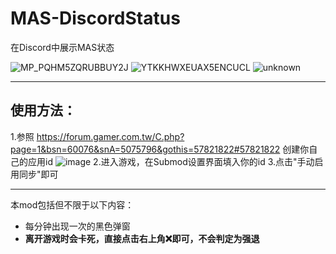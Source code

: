 # MAS-DiscordStatus
在Discord中展示MAS状态  

![MP_PQHM5ZQRUBBUY2J](https://user-images.githubusercontent.com/72117241/180639865-193750f7-4d0c-4bcc-9b16-1a57f481a69f.png)
![YTKKHWXEUAX5ENCUCL](https://user-images.githubusercontent.com/72117241/180639867-8d316955-c0d9-4445-a0bc-1115ffce3b8e.png)
![unknown](https://user-images.githubusercontent.com/72117241/180639868-03061ab9-1072-4682-a43a-a25ffdb4b55e.png)

-----

## 使用方法：
1.参照 https://forum.gamer.com.tw/C.php?page=1&bsn=60076&snA=5075796&gothis=57821822#57821822 创建你自己的应用id
![image](https://user-images.githubusercontent.com/72117241/180639957-db4888ad-e8a1-454a-b9ea-0d9d3b8c4f1f.png)
2.进入游戏，在Submod设置界面填入你的id
3.点击"手动启用同步"即可

------

本mod包括但不限于以下内容：
* 每分钟出现一次的黑色弹窗
* **离开游戏时会卡死，直接点击右上角❌即可，不会判定为强退**
